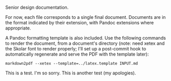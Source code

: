 Senior design documentation.

For now, each file corresponds to a single final document. Documents are in the
format indicated by their extension, with Pandoc extensions where appropriate.

A Pandoc formatting template is also included. Use the following commands to
render the document, from a document's directory (note: need xetex and the
Skolar font to render properly; I'll set up a post-commit hook to automatically
regenerate and serve the PDF with the template later):

    markdown2pdf --xetex --template=../latex.template INPUT.md

This is a test. I'm so sorry. This is another test (my apologies).